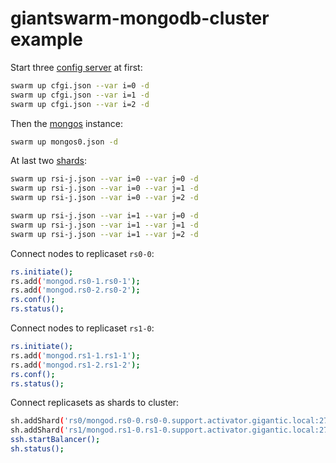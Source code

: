 # giantswarm-mongodb-cluster example

Start three [config server](http://docs.mongodb.org/manual/tutorial/deploy-shard-cluster/#start-the-config-server-database-instances) at first:
```bash
swarm up cfgi.json --var i=0 -d
swarm up cfgi.json --var i=1 -d
swarm up cfgi.json --var i=2 -d
```

Then the [mongos](http://docs.mongodb.org/manual/tutorial/deploy-shard-cluster/#start-the-mongos-instances) instance:
```bash
swarm up mongos0.json -d
```

At last two [shards](http://docs.mongodb.org/manual/tutorial/deploy-shard-cluster/#add-shards-to-the-cluster):
```bash
swarm up rsi-j.json --var i=0 --var j=0 -d
swarm up rsi-j.json --var i=0 --var j=1 -d
swarm up rsi-j.json --var i=0 --var j=2 -d

swarm up rsi-j.json --var i=1 --var j=0 -d
swarm up rsi-j.json --var i=1 --var j=1 -d
swarm up rsi-j.json --var i=1 --var j=2 -d
```

Connect nodes to replicaset `rs0-0`:
```bash
rs.initiate();
rs.add('mongod.rs0-1.rs0-1');
rs.add('mongod.rs0-2.rs0-2');
rs.conf();
rs.status();
```

Connect nodes to replicaset `rs1-0`:
```bash
rs.initiate();
rs.add('mongod.rs1-1.rs1-1');
rs.add('mongod.rs1-2.rs1-2');
rs.conf();
rs.status();
```

Connect replicasets as shards to cluster:
```bash
sh.addShard('rs0/mongod.rs0-0.rs0-0.support.activator.gigantic.local:27017');
sh.addShard('rs1/mongod.rs1-0.rs1-0.support.activator.gigantic.local:27017');
ssh.startBalancer();
sh.status();
```

